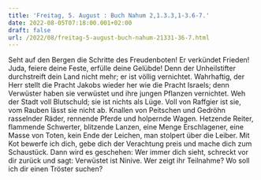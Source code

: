 ```yaml
---
title: 'Freitag, 5. August : Buch Nahum 2,1.3.3,1-3.6-7.'
date: 2022-08-05T07:18:00.001+02:00
draft: false
url: /2022/08/freitag-5-august-buch-nahum-21331-36-7.html
---
```


Seht auf den Bergen die Schritte des Freudenboten! Er verkündet Frieden! Juda, feiere deine Feste, erfülle deine Gelübde! Denn der Unheilstifter durchstreift dein Land nicht mehr; er ist völlig vernichtet. Wahrhaftig, der Herr stellt die Pracht Jakobs wieder her wie die Pracht Israels; denn Verwüster haben sie verwüstet und ihre jungen Pflanzen vernichtet. Weh der Stadt voll Blutschuld; sie ist nichts als Lüge. Voll von Raffgier ist sie, vom Rauben lässt sie nicht ab. Knallen von Peitschen und Gedröhn rasselnder Räder, rennende Pferde und holpernde Wagen. Hetzende Reiter, flammende Schwerter, blitzende Lanzen, eine Menge Erschlagener, eine Masse von Toten, kein Ende der Leichen, man stolpert über die Leiber. Mit Kot bewerfe ich dich, gebe dich der Verachtung preis und mache dich zum Schaustück. Dann wird es geschehen: Wer immer dich sieht, schreckt vor dir zurück und sagt: Verwüstet ist Ninive. Wer zeigt ihr Teilnahme? Wo soll ich dir einen Tröster suchen?